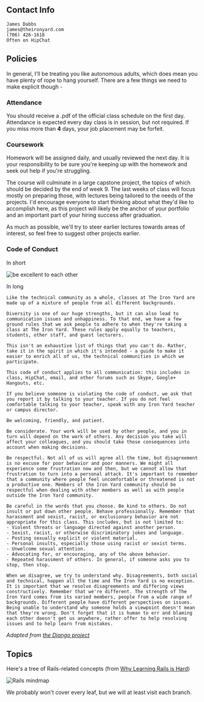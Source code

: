 ## Contact Info

    James Dabbs
    james@theironyard.com
    (706) 426-1618
    Often on HipChat


## Policies

In general, I'll be treating you like autonomous adults, which does mean you
have plenty of rope to hang yourself. There are a few things we need to make
explicit though -


### Attendance

You should receive a .pdf of the official class schedule on the first day.
Attendance is expected every day class is in session, but not required. If you
miss more than **4** days, your job placement may be forfeit.

### Coursework

Homework will be assigned daily, and usually reviewed the next day. It is your
responsibility to be sure you're keeping up with the homework and seek out help
if you're struggling.

The course will culminate in a large capstone project, the topics of which
should be decided by the end of week 9. The last weeks of class will focus
mostly on preparing those, with lectures being tailored to the needs of the
projects. I'd encourage everyone to start thinking about what they'd like to
accomplish here, as this project will likely be the anchor of your portfolio and
an important part of your hiring success after graduation.

As much as possible, we'll try to steer earlier lectures towards areas of
interest, so feel free to suggest other projects earlier.

### Code of Conduct

In short

![be excellent to each other](http://imgur.com/GUK7sDN)

In long

    Like the technical community as a whole, classes at The Iron Yard are made up of a mixture of people from all different backgrounds.

    Diversity is one of our huge strengths, but it can also lead to communication issues and unhappiness. To that end, we have a few ground rules that we ask people to adhere to when they're taking a class at The Iron Yard. These rules apply equally to teachers, students, other staff, and guest lecturers.

    This isn't an exhaustive list of things that you can't do. Rather, take it in the spirit in which it's intended - a guide to make it easier to enrich all of us, the technical communities in which we participate.

    This code of conduct applies to all communication: this includes in class, HipChat, email, and other forums such as Skype, Google+ Hangouts, etc.

    If you believe someone is violating the code of conduct, we ask that you report it by talking to your teacher. If you do not feel comfortable talking to your teacher, speak with any Iron Yard teacher or campus director.

    Be welcoming, friendly, and patient.

    Be considerate. Your work will be used by other people, and you in turn will depend on the work of others. Any decision you take will affect your colleagues, and you should take those consequences into account when making decisions.

    Be respectful. Not all of us will agree all the time, but disagreement is no excuse for poor behavior and poor manners. We might all experience some frustration now and then, but we cannot allow that frustration to turn into a personal attack. It's important to remember that a community where people feel uncomfortable or threatened is not a productive one. Members of the Iron Yard community should be respectful when dealing with other members as well as with people outside the Iron Yard community.

    Be careful in the words that you choose. Be kind to others. Do not insult or put down other people. Behave professionally. Remember that harassment and sexist, racist, or exclusionary behavior are not appropriate for this class. This includes, but is not limited to:
    - Violent threats or language directed against another person.
    - Sexist, racist, or otherwise discriminatory jokes and language.
    - Posting sexually explicit or violent material.
    - Personal insults, especially those using racist or sexist terms.
    - Unwelcome sexual attention.
    - Advocating for, or encouraging, any of the above behavior.
    - Repeated harassment of others. In general, if someone asks you to stop, then stop.

    When we disagree, we try to understand why. Disagreements, both social and technical, happen all the time and The Iron Yard is no exception. It is important that we resolve disagreements and differing views constructively. Remember that we're different. The strength of The Iron Yard comes from its varied members, people from a wide range of backgrounds. Different people have different perspectives on issues. Being unable to understand why someone holds a viewpoint doesn't mean that they're wrong. Don't forget that it is human to err and blaming each other doesn't get us anywhere, rather offer to help resolving issues and to help learn from mistakes.

_Adapted from [the Django project](https://www.djangoproject.com/conduct/)_


## Topics

Here's a tree of Rails-related concepts (from [Why Learning Rails is Hard](https://www.codefellows.org/blog/this-is-why-learning-rails-is-hard))

![Rails mindmap](http://i.imgur.com/yAL7GMz.jpg)

We probably won't cover every leaf, but we will at least visit each branch.
